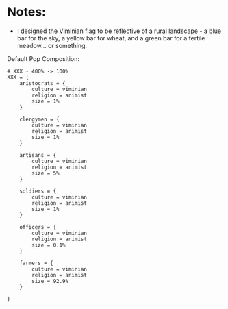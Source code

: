 # Notes:

* I designed the Viminian flag to be reflective of a rural landscape - a blue bar for the sky, a yellow bar for wheat, and a green bar for a fertile meadow... or something.

Default Pop Composition:

```
# XXX - 400% -> 100%
XXX = {
	aristocrats = {
		culture = viminian
		religion = animist
		size = 1%
	}

	clergymen = {
		culture = viminian
		religion = animist
		size = 1%
	}

	artisans = {
		culture = viminian
		religion = animist
		size = 5%
	}

	soldiers = {
		culture = viminian
		religion = animist
		size = 1%
	}

	officers = {
		culture = viminian
		religion = animist
		size = 0.1%
	}

	farmers = {
		culture = viminian
		religion = animist
		size = 92.9%
	}

}
```